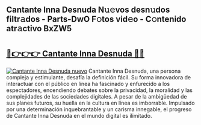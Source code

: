 ## Cantante Inna Desnuda N𝚞𝚎vos desn𝚞dos filtr𝚊dos - Parts-DwO F𝚘tos vid𝚎o - C𝚘ntenido atr𝚊ctivo BxZW5

# <h2><a href="http://mb1hdf.tromn.icu/?c=Cantante+Inna+Desnuda">🔗👉👉👉 Cantante Inna Desnuda 🔗🔗</a></h2>

[![Cantante Inna Desnuda nuevo](https://i.imgur.com/pEAQMta.gif)](http://mb1hdf.tromn.icu/?c=Cantante+Inna+Desnuda)
Cantante Inna Desnuda, una persona compleja y estimulante, desafía la definición fácil. Su forma innovadora de interactuar con el público en línea ha fascinado y enfurecido a los espectadores, encendiendo debates sobre la privacidad, la moralidad y las complejidades de las sociedades digitales. A pesar de la ambigüedad de sus planes futuros, su huella en la cultura en línea es imborrable. Impulsado por una determinación inquebrantable y un carisma innegable, el progreso de Cantante Inna Desnuda en el mundo digital es ilimitado.
